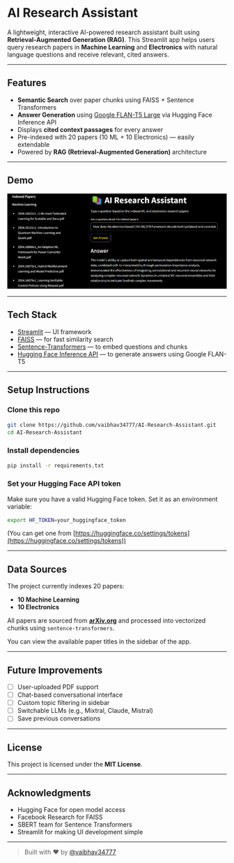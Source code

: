 # AI Research Assistant

A lightweight, interactive AI-powered research assistant built using **Retrieval-Augmented Generation (RAG)**. This Streamlit app helps users query research papers in **Machine Learning** and **Electronics** with natural language questions and receive relevant, cited answers.

---

## Features

* **Semantic Search** over paper chunks using FAISS + Sentence Transformers
*  **Answer Generation** using [Google FLAN-T5 Large](https://huggingface.co/google/flan-t5-large) via Hugging Face Inference API
*  Displays **cited context passages** for every answer
*  Pre-indexed with 20 papers (10 ML + 10 Electronics) — easily extendable
*  Powered by **RAG (Retrieval-Augmented Generation)** architecture

---

##  Demo

<img src="assets/demo.png" alt="AI Research Assistant Demo" width="700"/>

---

##  Tech Stack

* [Streamlit](https://streamlit.io/) — UI framework
* [FAISS](https://github.com/facebookresearch/faiss) — for fast similarity search
* [Sentence-Transformers](https://www.sbert.net/) — to embed questions and chunks
* [Hugging Face Inference API](https://huggingface.co/inference-api) — to generate answers using Google FLAN-T5

---

##  Setup Instructions

###  Clone this repo

```bash
git clone https://github.com/vaibhav34777/AI-Research-Assistant.git
cd AI-Research-Assistant
```

###  Install dependencies

```bash
pip install -r requirements.txt
```

### Set your Hugging Face API token

Make sure you have a valid Hugging Face token. Set it as an environment variable:

```bash
export HF_TOKEN=your_huggingface_token
```

(You can get one from [https://huggingface.co/settings/tokens](https://huggingface.co/settings/tokens))

---

##  Data Sources

The project currently indexes 20 papers:

* **10 Machine Learning**
* **10 Electronics**

All papers are sourced from **[arXiv.org](https://arxiv.org/)** and processed into vectorized chunks using `sentence-transformers`.

You can view the available paper titles in the sidebar of the app.

---

##  Future Improvements

* [ ] User-uploaded PDF support
* [ ] Chat-based conversational interface
* [ ] Custom topic filtering in sidebar
* [ ] Switchable LLMs (e.g., Mixtral, Claude, Mistral)
* [ ] Save previous conversations

---

##  License

This project is licensed under the **MIT License**.

---

##  Acknowledgments

* Hugging Face for open model access
* Facebook Research for FAISS
* SBERT team for Sentence Transformers
* Streamlit for making UI development simple

---

> Built with ❤️ by [@vaibhav34777](https://github.com/vaibhav34777)

